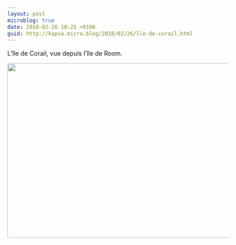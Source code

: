 ```yaml
---
layout: post
microblog: true
date: 2018-02-26 18:21 +0100
guid: http://kapsa.micro.blog/2018/02/26/lle-de-corail.html
---
```

L’île de Corail, vue depuis l’île de Room.

<img src="http://www.jeankapsa.com/uploads/2018/872a1509f4.jpg" width="600" height="397" />
